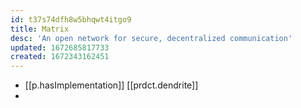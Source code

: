 ```yaml
---
id: t37s74dfh8w5bhqwt4itgo9
title: Matrix
desc: 'An open network for secure, decentralized communication'
updated: 1672685817733
created: 1672343162451
---
```


- [[p.hasImplementation]] [[prdct.dendrite]]
- 